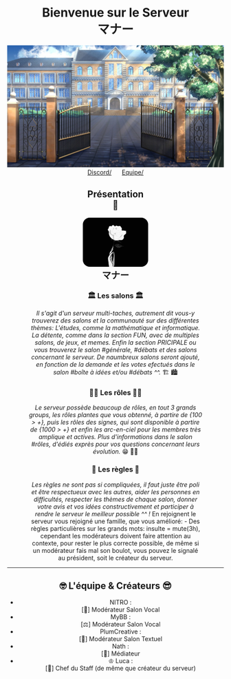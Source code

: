 <body>
<center style="text-align: center;">
<div align="center">
<h1> Bienvenue sur le Serveur<br> マナー </h1>
    
![aperçue](tumblr_o2djd5wQ4d1uc9x1zo1_1280.jpg)<br>
    <a style='padding: 0 2%;' href='https://discord.gg/wajHZeNM'>Discord/</a>    <a style='padding: 0 2%;' href='#list'>Equipe/</a><br>
    <h2> Présentation <br> 📃 </h2>
    <img style='width: 40vh; border-radius: 1rem; width: 30%' src="ezgif-6-3408ea686f9d.gif"/>
    <br><strong style = 'font-size: 150%;'> マナー </strong>
    <h3><strong> 🏛 Les salons 🏛 </strong></h3>
    <p style='margin: 0 10%;'><em> Il s'agit d'un serveur multi-taches, autrement dit vous-y trouverez des salons et la communauté sur des différentes thèmes: L'études, comme la mathématique et informatique. La détente, comme dans la section FUN, avec de multiples salons, de jeux, et memes. Enfin la section PRICIPALE ou vous trouverez le salon #générale, #débats et des salons concernant le serveur. De naumbreux salons seront ajouté, en fonction de la demande et les votes efectués dans le salon #boîte à idées et/ou #débats ^^. </em> 🏗 🏙 </p>
    <h3><strong> 🐱‍👤 Les rôles 🐱‍👤</strong></h3>
    <p style='margin: 0 10%;'><em> Le serveur possède beaucoup de rôles, en tout 3 grands groups, les rôles plantes que vous obtenné, à partire de {100 > +}, puis les rôles des signes, qui sont disponible à partire de {1000 > +} et enfin les arc-en-ciel pour les membres très amplique et actives. Plus d'informations dans le salon #rôles, d'édiés exprès pour vos questions concernant leurs évolution. </em> 😁 💪🏻 </p>
    <h3><strong> 🧾 Les règles 📜 </strong></h3>
    <p style='margin: 0 10%;'><em> Les règles ne sont pas si compliquées, il faut juste être poli et être respectueux avec les autres, aider les personnes en difficultés, respecter les thèmes de chaque salon, donner votre avis et vos idées constructivement et participer à rendre le serveur le meilleur possible ^^ ! </em> En rejoignent le serveur vous rejoigné une famille, que vous amélioré:
    - Des règles particulières sur les grands mots: insulte = mute(3h), cependant les modérateurs doivent faire attention au contexte, pour rester le plus correcte possible, de même si un modérateur fais mal son boulot, vous pouvez le signalé au président, soit le créateur du serveur.</p><hr>
    <h2 id='list'><string> 🤓 L'équipe & Créateurs 😎 </string></h2>
    <ul>
        <li> NITRO : <br>[🥇] Modérateur Salon Vocal</li>
        <li> MyBB : <br>[⚖️] Modérateur Salon Vocal</li>
        <li> PlumCreative : <br>[🥇] Modérateur Salon Textuel</li>
        <li> Nath : <br>[🥇] Médiateur</li>
        <li> ♔ Luca : <br>[🥇] Chef du Staff (de même que créateur du serveur)</li>
    </ul>
<div style='margin: 10vh;'>
</div>
</center>
</body>
